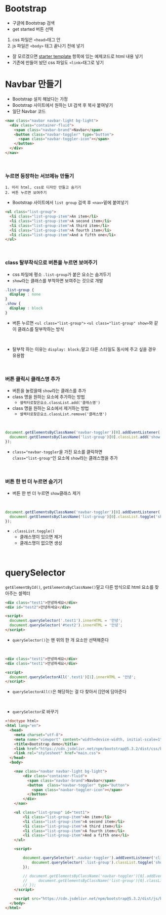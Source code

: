 # Bootstrap
- 구글에 Bootstrap 검색
- get started 버튼 선택
1. css 파일은 `<head>`태그 안
2. js 파일은 `<body>` 태그 끝나기 전에 넣기
- 잘 모르겠으면 [starter template](https://getbootstrap.com/docs/5.3/getting-started/introduction/) 항목에 있는 예제코드로 html 내용 넣기
- 기존에 만들어 놨던 css 파일도 `<link>`태그로 넣기

# Navbar 만들기
- Bootstrap 설치 해놨다는 가정
- Bootstrap 사이트에서 원하는 UI 검색 후 복사 붙여넣기
- 일단 Navbar 코드
```html
<nav class="navbar navbar-light bg-light">
  <div class="container-fluid">
    <span class="navbar-brand">Navbar</span>
    <button class="navbar-toggler" type="button">
      <span class="navbar-toggler-icon"></span>
    </button>
  </div>
</nav> 
```

<br>

### 누르면 등장하는 서브메뉴 만들기
    1. 미리 html, css로 디자인 만들고 숨기기
    2. 버튼 누르면 보여주기
- Bootstrap 사이트에서 `list group` 검색 후 `<nav>`밑에 붙여넣기
```html
<ul class="list-group">
  <li class="list-group-item">An item</li>
  <li class="list-group-item">A second item</li>
  <li class="list-group-item">A third item</li>
  <li class="list-group-item">A fourth item</li>
  <li class="list-group-item">And a fifth one</li>
</ul> 
```

<br>

### class 탈부착식으로 버튼을 누르면 보여주기
- css 파일에 평소 `.list-group`가 붙은 요소는 숨겨두기
- `show`라는 클래스를 부착하면 보여주는 것으로 개발
```css
.list-group {
  display : none
}
.show {
  display : block
}
```
- 버튼 누르면 `<ul class="list-group">` `<ul class="list-group" show>`와 같이 클래스를 탈부착하는 방식

<br>

- 탈부착 하는 이유는 `display: block;`말고 다른 스타일도 동시에 주고 싶을 경우 유용함

<br>

### 버튼 클릭시 클래스명 추가
- 버튼을 눌렀을때 `show`라는 클래스를 추가
- class 명을 원하는 요소에 추가하는 방법
    - `셀럭터로찾은요소.classList.add('클래스명')`
- class 명을 원하는 요소에서 제거하는 방법
    - `셀렉터로찾은요소.classList.remove('클래스명')`

<br>

```javascript
document.getElementsByClassName('navbar-toggler')[0].addEventListener('click', function(){
  document.getElementsByClassName('list-group')[0].classList.add('show');
});
```
- `class="navbar-toggler`을 가진 요소를 클릭하면  
`class="list-group"`인 요소에 `show`라는 클래스명을 추가

<br>

### 버튼 한 번 더 누르면 숨기기
- 버튼 한 번 더 누르면 `show`클래스 제거

<br>

```javascript
document.getElementsByClassName('navbar-toggler')[0].addEventListener('click', function(){
  document.getElementsByClassName('list-group')[0].classList.toggle('show');
});
```
- `.classList.toggle()`
    - 클래스명이 있으면 제거
    - 클래스명이 없으면 생성

<br>

# querySelector
`getElementById()`, `getElementsByClassName()`말고 다른 방식으로 html 요소를 찾아주는 셀렉터
```html
<div class="test1">안녕하세요</div>
<div id="test2">안녕하세요</div>

<script>
  document.querySelector('.test1').innerHTML = '안녕';
  document.querySelector('#test2').innerHTML = '안녕';
</script>
```
- `querySelector()`는 맨 위의 한 개 요소만 선택해준다

<br>

```html
<div class="test1">안녕하세요</div>
<div class="test1">안녕하세요</div>

<script>
  document.querySelectorAll('.test1')[1].innerHTML = '안녕';
</script>
```
- `querySelectorAll()`은 해당하는 걸 다 찾아서 []안에 담아준다

<br>

- `querySelector`로 바꾸기

```html
<!doctype html>
<html lang="en">
  <head>
    <meta charset="utf-8">
    <meta name="viewport" content="width=device-width, initial-scale=1">
    <title>Bootstrap demo</title>
    <link href="https://cdn.jsdelivr.net/npm/bootstrap@5.3.2/dist/css/bootstrap.min.css" rel="stylesheet" integrity="sha384-T3c6CoIi6uLrA9TneNEoa7RxnatzjcDSCmG1MXxSR1GAsXEV/Dwwykc2MPK8M2HN" crossorigin="anonymous">
    <link rel="stylesheet" href="main.css">
  </head>
  <body>

    <nav class="navbar navbar-light bg-light">
        <div class="container-fluid">
          <span class="navbar-brand">Navbar</span>
          <button  class="navbar-toggler" type="button">
            <span class="navbar-toggler-icon"></span>
          </button>
        </div>
    </nav> 

    <ul class="list-group" id="test1">
        <li class="list-group-item">An item</li>
        <li class="list-group-item">A second item</li>
        <li class="list-group-item">A third item</li>
        <li class="list-group-item">A fourth item</li>
        <li class="list-group-item">And a fifth one</li>
    </ul>

    <script>

        document.querySelector('.navbar-toggler').addEventListener('click', function() {
            document.querySelector('.list-group').classList.toggle('show');
        });

        // document.getElementsByClassName('navbar-toggler')[0].addEventListener('click', function() {
        //     document.getElementsByClassName('list-group')[0].classList.toggle('show');
        // });
    </script>

    <script src="https://cdn.jsdelivr.net/npm/bootstrap@5.3.2/dist/js/bootstrap.bundle.min.js" integrity="sha384-C6RzsynM9kWDrMNeT87bh95OGNyZPhcTNXj1NW7RuBCsyN/o0jlpcV8Qyq46cDfL" crossorigin="anonymous"></script>
  </body>
</html>
```